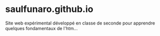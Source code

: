 # saulfunaro.github.io
Site web expérimental développé en classe de seconde pour apprendre quelques fondamentaux de l'htm...
